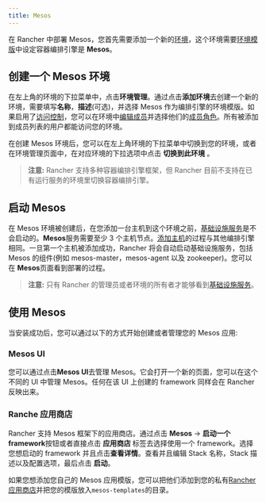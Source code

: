 ```yaml
---
title: Mesos
---
```


在 Rancher 中部署 Mesos，您首先需要添加一个新的[环境](/docs/rancher1/configuration/environments/_index)，这个环境需要[环境模版](/docs/rancher1/configuration/environments/_index#什么是环境模版)中设定容器编排引擎是 **Mesos**。

## 创建一个 Mesos 环境

在左上角的环境的下拉菜单中，点击**环境管理**。通过点击**添加环境**去创建一个新的环境，需要填写**名称**，**描述**(可选)，并选择 Mesos 作为编排引擎的环境模版。如果启用了[访问控制](/docs/rancher1/configuration/access-control/_index)，您可以在环境中[编辑成员](/docs/rancher1/configuration/environments/_index#成员编辑)并选择他们的[成员角色](/docs/rancher1/configuration/environments/_index#成员角色)。所有被添加到成员列表的用户都能访问您的环境。

在创建 Mesos 环境后，您可以在左上角环境的下拉菜单中切换到您的环境，或者在环境管理页面中，在对应环境的下拉选项中点击 **切换到此环境** 。

> **注意:** Rancher 支持多种容器编排引擎框架，但 Rancher 目前不支持在已有运行服务的环境里切换容器编排引擎。

## 启动 Mesos

在 Mesos 环境被创建后，在您添加一台主机到这个环境之前，[基础设施服务](/docs/rancher1/rancher-services/_index)是不会启动的。**Mesos**服务需要至少 3 个主机节点。[添加主机](/docs/rancher1/infrastructure/hosts/_index)的过程与其他编排引擎相同。一旦第一个主机被添加成功，Rancher 将会自动启动基础设施服务，包括 Mesos 的组件(例如 mesos-master，mesos-agent 以及 zookeeper)。您可以在 **Mesos**页面看到部署的过程。

> **注意:** 只有 Rancher 的管理员或者环境的所有者才能够看到[基础设施服务](/docs/rancher1/rancher-services/_index)。

## 使用 Mesos

当安装成功后，您可以通过以下的方式开始创建或者管理您的 Mesos 应用:

### Mesos UI

您可以通过点击**Mesos UI**去管理 Mesos。它会打开一个新的页面，您可以在这个不同的 UI 中管理 Mesos。任何在该 UI 上创建的 framework 同样会在 Rancher 反映出来。

### Ranche 应用商店

Rancher 支持 Mesos 框架下的应用商店。通过点击 **Mesos** -> **启动一个 framework**按钮或者直接点击 **应用商店** 标签去选择使用一个 framework。选择您想启动的 framework 并且点击**查看详情**。查看并且编辑 Stack 名称，Stack 描述以及配置选项，最后点击 **启动**。

如果您想添加您自己的 Mesos 应用模版，您可以把他们添加到您的私有[Rancher 应用商店](/docs/rancher1/configuration/catalog/_index)并把您的模版放入`mesos-templates`的目录。
